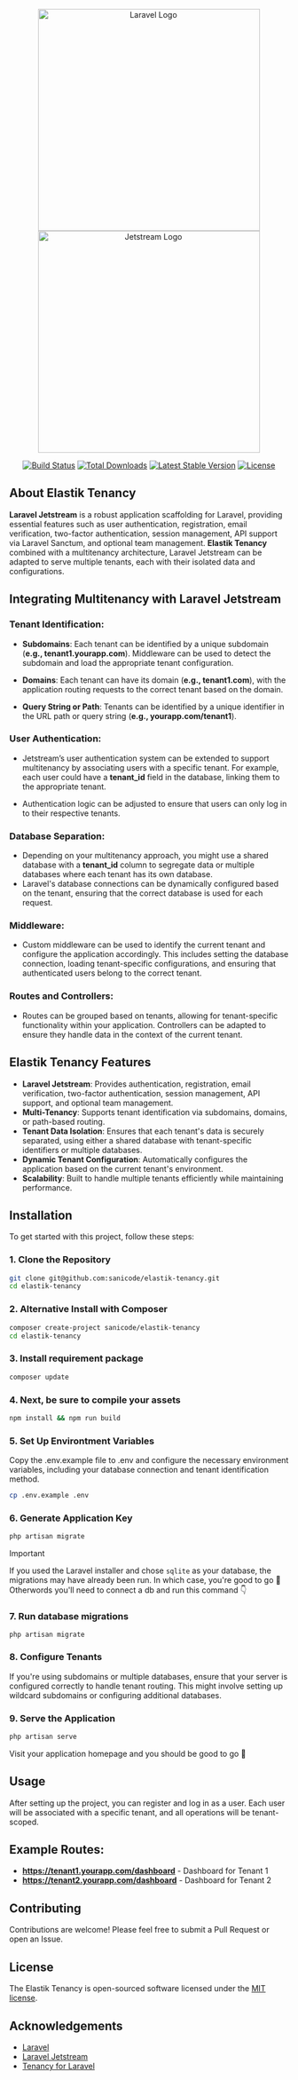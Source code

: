 <p align="center">
<a href="https://laravel.com" target="_blank"><img src="https://raw.githubusercontent.com/laravel/art/master/logo-lockup/5%20SVG/2%20CMYK/1%20Full%20Color/laravel-logolockup-cmyk-red.svg" width="400" alt="Laravel Logo"></a>
<a href="https://jetstream.laravel.com" target="_blank">
<img src="https://picperf.io/https://laravelnews.s3.amazonaws.com/images/jetstream.png" width="400" alt="Jetstream Logo"></img>
</a>
</p>

<p align="center">
<a href="https://github.com/laravel/framework/actions"><img src="https://github.com/laravel/framework/workflows/tests/badge.svg" alt="Build Status"></a>
<a href="https://packagist.org/packages/laravel/framework"><img src="https://img.shields.io/packagist/dt/laravel/framework" alt="Total Downloads"></a>
<a href="https://packagist.org/packages/laravel/framework"><img src="https://img.shields.io/packagist/v/laravel/framework" alt="Latest Stable Version"></a>
<a href="https://packagist.org/packages/laravel/framework"><img src="https://img.shields.io/packagist/l/laravel/framework" alt="License"></a>
</p>

## About Elastik Tenancy

**Laravel Jetstream** is a robust application scaffolding for Laravel, providing essential features such as user authentication, registration, email verification, two-factor authentication, session management, API support via Laravel Sanctum, and optional team management. **Elastik Tenancy** combined with a multitenancy architecture, Laravel Jetstream can be adapted to serve multiple tenants, each with their isolated data and configurations.

## Integrating Multitenancy with Laravel Jetstream

### Tenant Identification:

-   **Subdomains**: Each tenant can be identified by a unique subdomain (**e.g., tenant1.yourapp.com**). Middleware can be used to detect the subdomain and load the appropriate tenant configuration.

-   **Domains**: Each tenant can have its domain (**e.g., tenant1.com**), with the application routing requests to the correct tenant based on the domain.

-   **Query String or Path**: Tenants can be identified by a unique identifier in the URL path or query string (**e.g., yourapp.com/tenant1**).

### User Authentication:

-   Jetstream’s user authentication system can be extended to support multitenancy by associating users with a specific tenant. For example, each user could have a **tenant_id** field in the database, linking them to the appropriate tenant.

-   Authentication logic can be adjusted to ensure that users can only log in to their respective tenants.

### Database Separation:

-   Depending on your multitenancy approach, you might use a shared database with a **tenant_id** column to segregate data or multiple databases where each tenant has its own database.
-   Laravel's database connections can be dynamically configured based on the tenant, ensuring that the correct database is used for each request.

### Middleware:

-   Custom middleware can be used to identify the current tenant and configure the application accordingly. This includes setting the database connection, loading tenant-specific configurations, and ensuring that authenticated users belong to the correct tenant.

### Routes and Controllers:

-   Routes can be grouped based on tenants, allowing for tenant-specific functionality within your application. Controllers can be adapted to ensure they handle data in the context of the current tenant.


## Elastik Tenancy Features

- **Laravel Jetstream**: Provides authentication, registration, email verification, two-factor authentication, session management, API support, and optional team management.
- **Multi-Tenancy**: Supports tenant identification via subdomains, domains, or path-based routing.
- **Tenant Data Isolation**: Ensures that each tenant's data is securely separated, using either a shared database with tenant-specific identifiers or multiple databases.
- **Dynamic Tenant Configuration**: Automatically configures the application based on the current tenant's environment.
- **Scalability**: Built to handle multiple tenants efficiently while maintaining performance.

## Installation

To get started with this project, follow these steps:

### 1. Clone the Repository

```bash
git clone git@github.com:sanicode/elastik-tenancy.git
cd elastik-tenancy
```

### 2. Alternative Install with Composer
```bash
composer create-project sanicode/elastik-tenancy
cd elastik-tenancy
```

### 3. Install requirement package
```bash
composer update
```

### 4. Next, be sure to compile your assets
```bash
npm install && npm run build
```

### 5. Set Up Environtment Variables
Copy the .env.example file to .env and configure the necessary environment variables, including your database connection and tenant identification method.

```bash
cp .env.example .env
```

### 6. Generate Application Key

```bash
php artisan migrate
```

> [!IMPORTANT]
> If you used the Laravel installer and chose `sqlite` as your database, the migrations may have already been run. In which case, you're good to go 🎉 Otherwords you'll need to connect a db and run this command 👇

### 7. Run database migrations
```
php artisan migrate
```

### 8. Configure Tenants
If you're using subdomains or multiple databases, ensure that your server is configured correctly to handle tenant routing. This might involve setting up wildcard subdomains or configuring additional databases.

### 9. Serve the Application

```bash
php artisan serve
```

Visit your application homepage and you should be good to go 🤘

## Usage

After setting up the project, you can register and log in as a user. Each user will be associated with a specific tenant, and all operations will be tenant-scoped.

## Example Routes:
- **https://tenant1.yourapp.com/dashboard** - Dashboard for Tenant 1
- **https://tenant2.yourapp.com/dashboard** - Dashboard for Tenant 2


## Contributing

Contributions are welcome! Please feel free to submit a Pull Request or open an Issue.

## License

The Elastik Tenancy is open-sourced software licensed under the [MIT license](https://opensource.org/licenses/MIT).

## Acknowledgements
-   [Laravel](https://laravel.com/)
-   [Laravel Jetstream](https://jetstream.laravel.com/)
-   [Tenancy for Laravel](https://tenancyforlaravel.com/)